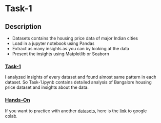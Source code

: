 # Task-1


## Description

- Datasets contains the housing price data of major Indian cities
- Load in a jupyter notebook using Pandas 
- Extract as many insights as you can by looking at the data 
- Present the insights using Matplotlib or Seaborn 


### [Task-1](/Data%20Science/Task-1/Task-1.ipynb)

I analyzed insights of every dataset and found almost same pattern in each dataset. So Task-1.ipynb contains detailed analysis of Bangalore housing price dataset and insights about the data.


### [Hands-On](/Data%20Science/Task-1/Hands-On.ipynb)

If you want to practice with another [datasets](/Data%20Science/Task-1/Datasets), here is the [link]() to google colab.
